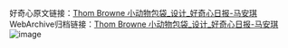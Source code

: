 好奇心原文链接：[Thom Browne 小动物包袋_设计_好奇心日报-马安琪 ](https://www.qdaily.com/articles/12508.html)
WebArchive归档链接：[Thom Browne 小动物包袋_设计_好奇心日报-马安琪 ](http://web.archive.org/web/20190623172756/https://www.qdaily.com/articles/12508.html)
![image](http://ww3.sinaimg.cn/large/007d5XDply1g3wjsmn9kbj30u03a0k1c)